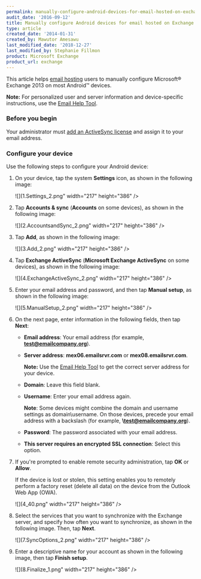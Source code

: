 ```yaml
---
permalink: manually-configure-android-devices-for-email-hosted-on-exchange-2013/
audit_date: '2016-09-12'
title: Manually configure Android devices for email hosted on Exchange 2013
type: article
created_date: '2014-01-31'
created_by: Mawutor Amesawu
last_modified_date: '2018-12-27'
last_modified_by: Stephanie Fillmon
product: Microsoft Exchange
product_url: exchange
---
```


This article helps [email
hosting](https://www.rackspace.com/email-hosting/webmail) users to manually
configure Microsoft&reg; Exchange 2013 on most Android&trade; devices.

**Note:** For personalized user and server information and device-specific
instructions, use the [Email Help Tool](https://emailhelp.rackspace.com/).

### Before you begin

Your administrator must [add an ActiveSync
license](/support/how-to/add-an-activesync-or-bes-license) and assign it to your email
address.

### Configure your device

Use the following steps to configure your Android device:

1. On your device, tap the system **Settings** icon, as shown in the following
   image:

    ![](1.Settings_2.png" width="217" height="386" />

2. Tap **Accounts & sync** (**Accounts** on some devices), as shown in the
   following image:

    ![](2.AccountsandSync_2.png" width="217" height="386" />

3. Tap **Add**, as shown in the following image:

    ![](3.Add_2.png" width="217" height="386" />

4. Tap **Exchange ActiveSync** (**Microsoft Exchange ActiveSync** on some
   devices), as shown in the following image:

    ![](4.ExchangeActiveSync_2.png" width="217" height="386" />

5. Enter your email address and password, and then tap **Manual setup**, as
   shown in the following image:

    ![](5.ManualSetup_2.png" width="217" height="386" />

6. On the next page, enter information in the following fields, then tap
   **Next**:

   - **Email address**: Your email address (for example, **test@emailcompany.org**).
   - **Server address**: **mex06.emailsrvr.com** or **mex08.emailsrvr.com**.

     **Note:** Use the [Email Help Tool](https://emailhelp.rackspace.com/) to get the correct server address for your device.

   - **Domain**: Leave this field blank.
   - **Username**: Enter your email address again.

      **Note**: Some devices might combine the domain and username
      settings as domain\username. On those devices, precede your email
      address with a backslash (for example, **\test@emailcompany.org**).

   - **Password**: The password associated with your email address.
   - **This server requires an encrypted SSL connection**: Select this option.

7. If you're prompted to enable remote security administration, tap **OK** or
   **Allow**.

    If the device is lost or stolen, this setting enables you to remotely
    perform a factory reset (delete all data) on the device from the Outlook
    Web App (OWA).

    ![](4_40.png" width="217" height="386" />

8. Select the services that you want to synchronize with the Exchange server,
   and specify how often you want to synchronize, as shown in the following
   image. Then, tap **Next**.

    ![](7.SyncOptions_2.png" width="217" height="386" />

9. Enter a descriptive name for your account as shown in the following image,
   then tap **Finish setup**.

    ![](8.Finalize_1.png" width="217" height="386" />




<script type="application/ld+json">
{
"@context": "https://schema.org/",
"@type": "HowTo",
"text":"Manually configure Android devices for email hosted on Exchange 2013",
"description": "This article helps email hosting users to manually configure Microsoft® Exchange® 2013 on most Android™ devices.",
"step": [{
	"@type": "HowToStep",
	"text": "On your device, tap the system Settings icon",
	"image": {
		"@type": "ImageObject",
		"url": "https://657cea1304d5d92ee105-33ee89321dddef28209b83f19f06774f.ssl.cf1.rackcdn.com/1.%2520Settings_2-64b16cf54ec7d0ccd084d67bb469496e8eb084a558f7275e3d7a7bf728b5d77d.png",
		"height": "386",
		"width": "217"
	}},{
	"@type": "HowToStep",
	"text": "Tap Accounts & sync (Accounts on some devices)",
	"image": {
		"@type": "ImageObject",
		"url": "https://657cea1304d5d92ee105-33ee89321dddef28209b83f19f06774f.ssl.cf1.rackcdn.com/2.%2520Accounts%2520and%2520Sync_2-905591f06054d66b76dabe9f500324aa42f62e659444b42603d1b6051782e163.png",
		"height": "386",
		"width": "217"
	}},{
	"@type": "HowToStep",
	"text": "Tap Add",
	"image": {
		"@type": "ImageObject",
		"url": "https://657cea1304d5d92ee105-33ee89321dddef28209b83f19f06774f.ssl.cf1.rackcdn.com/3.%2520Add_2-e1f28f13676dbddf257a19092e62a4aee0cf1287c97ba09d22c896216cdb25ad.png",
		"height": "386",
		"width": "217"
	}},{
	"@type": "HowToStep",
	"text": "Tap Exchange ActiveSync (Microsoft Exchange ActiveSync on some devices)",
	"image": {
		"@type": "ImageObject",
		"url": "https://657cea1304d5d92ee105-33ee89321dddef28209b83f19f06774f.ssl.cf1.rackcdn.com/4.%2520Exchange%2520ActiveSync_2-e1b6999cdbd102cef427b9efc41156c1acbe2a2f9544b6e6e60878ce81e96bb7.png",
		"height": "386",
		"width": "217"
	}},{
	"@type": "HowToStep",
	"text": "Enter your email address and password, and then tap Manual setup",
	"image": {
		"@type": "ImageObject",
		"url": "https://657cea1304d5d92ee105-33ee89321dddef28209b83f19f06774f.ssl.cf1.rackcdn.com/5.%2520Manual%2520Setup_2-71c55dbdf63a55ffe48e19d5f7bf7c683686b3ee0b6f20782352b10a85d290f3.png",
		"height": "386",
		"width": "217"
	}},{
	"@type": "HowToStep",
	"text": "On the next page, enter information in the following fields, then tap Next",
	"itemListElement": [{
		"@type": "HowToDirection",
		"text": "Email address: Your email address (for example, test@emailcompany.org)."
		},{
		"@type": "HowToDirection",
		"text": "Server address: mex06.emailsrvr.com or mex08.emailsrvr.com."
		},{
		"@type": "HowToTip",
		"text": "Use the Email Help Tool to get the correct server address for your device."
		},{
		"@type": "HowToDirection",
		"text": "Domain: Leave this field blank."
		},{
		"@type": "HowToDirection",
		"text": "Username: Enter your email address again."
		},{
		"@type": "HowToTip",
		"text": "Some devices might combine the domain and username settings as domain\\username. On those devices, precede your email address with a backslash (for example, \\test@emailcompany.org)."
		},{
		"@type": "HowToDirection",
		"text": "Password: The password associated with your email address."
		},{
		"@type": "HowToDirection",
		"text": "This server requires an encrypted SSL connection: Select this option."
	}]},{
	"@type": "HowToStep",
	"text": "If you’re prompted to enable remote security administration, tap OK or Allow.",
	"image": {
		"@type": "ImageObject",
		"url": "https://657cea1304d5d92ee105-33ee89321dddef28209b83f19f06774f.ssl.cf1.rackcdn.com/4_40-862b7fcac44e386d3a34ebda05af1b976afe25cdb07843916d17b9518898e4eb.png",
		"height": "386",
		"width": "217"
	},
	"itemListElement": [{
		"@type": "HowToTip",
		"text": "If the device is lost or stolen, this setting enables you to remotely perform a factory reset (delete all data) on the device from the Outlook Web App (OWA)."
	}]},{
	"@type": "HowToStep",
	"text": "Select the services that you want to synchronize with the Exchange server, and specify how often you want to synchronize, as shown in the following image. Then, tap Next.",
	"image": {
		"@type": "ImageObject",
		"url": "https://657cea1304d5d92ee105-33ee89321dddef28209b83f19f06774f.ssl.cf1.rackcdn.com/7.%2520Sync%2520Options_2-e044a45cec024e00bf6fd4fc9e0fcf862fd8a67d13c8b7e14ae2c7fb374ba7ba.png",
		"height": "386",
		"width": "217"
	}},{
	"@type": "HowToStep",
	"text": "Enter a descriptive name for your account as shown in the following image, then tap Finish setup.",
	"image": {
		"@type": "ImageObject",
		"url": "https://657cea1304d5d92ee105-33ee89321dddef28209b83f19f06774f.ssl.cf1.rackcdn.com/8.%2520Finalize_1-58e510177b823ebaad7720278fa41feeca56bb57308d099ec65458c3058f8a46.png",
		"height": "386",
		"width": "217"
}}]}
